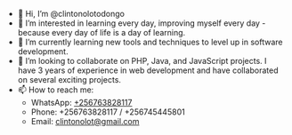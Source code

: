- 👋 Hi, I’m @clintonolotodongo  
- 👀 I’m interested in learning every day, improving myself every day - because every day of life is a day of learning.  
- 🌱 I’m currently learning new tools and techniques to level up in software development.  
- 💞️ I’m looking to collaborate on PHP, Java, and JavaScript projects. I have 3 years of experience in web development and have collaborated on several exciting projects.  
- 📫 How to reach me:  
   - WhatsApp: [+256763828117](https://wa.me/256763828117)  
   - Phone: +256763828117 / +256745445801  
   - Email: [clintonolot@gmail.com](mailto:clintonolot@gmail.com)

<!---
clintonolotodongo/clintonolotodongo is a ✨ special ✨ repository because its `README.md` (this file) appears on your GitHub profile.
You can click the Preview link to take a look at your changes.
--->
